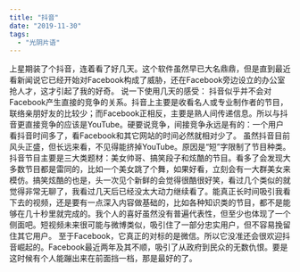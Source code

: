 ```yaml
---
title: "抖音"
date: "2019-11-30"
tags: 
  - "光阴片语"
---
```


上星期装了个抖音，连着看了好几天。这个软件虽然早已大名鼎鼎，但是直到最近看新闻说它已经开始对Facebook构成了威胁，还在Facebook旁边设立的办公室抢人才，这才引起了我的好奇。 说一下使用几天的感受： 抖音似乎并不会对Facebook产生直接的竞争的关系。抖音上主要是收看名人或专业制作者的节目，联络亲朋好友的比较少；而Facebook正相反，主要是熟人间传递信息。所以与抖音更直接竞争的应该是YouTube。硬要说竞争，间接竞争永远是有的：一个用户看抖音时间多了，看Facebook和其它网站的时间必然就相对少了。 虽然抖音目前风头正盛，但长远来看，不见得能挤掉YouTube。原因是“短”字限制了节目种类。抖音节目主要是三大类题材：美女帅哥、搞笑段子和炫酷的节目。看多了会发现大多数节目都是雷同的，比如一个美女跳了个舞，如果好看，立刻会有一大群美女来模仿。搞笑炫酷的也是，头一次见个新鲜的会觉得很酷很好笑，看过几个类似的就觉得非常无聊了，我看过几天后已经没太大动力继续看了。能真正长时间吸引我看下去的视频，还是要有一点深入内容做基础的，比如各种知识类的节目，都不是能够在几十秒里就完成的。我个人的喜好虽然没有普遍代表性，但至少也体现了一个侧面吧。短视频未来很可能与微博类似，吸引住了一部分忠实用户，但不容易挽留住其它用户。 至于Facebook，它真正的对标的是微信。所以它没准还会很欢迎抖音崛起的。Facebook最近两年及其不顺，吸引了从政府到民众的无数仇恨。要是这时候有个人能蹦出来在前面挡一档，那是最好的了。
